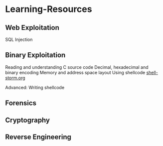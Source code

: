 # Learning-Resources

## Web Exploitation
SQL Injection

## Binary Exploitation
Reading and understanding C source code
Decimal, hexadecimal and binary encoding
Memory and address space layout
Using shellcode [shell-storm.org](online)

Advanced:
Writing shellcode

## Forensics

## Cryptography

## Reverse Engineering

